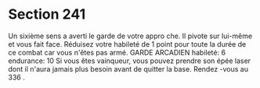 # Section 241

Un sixième sens a averti le garde de votre appro che. Il pivote sur
lui-même et vous fait face. Réduisez votre  habileté  de 1 point
pour toute la durée de ce combat car vous n'êtes pas armé.
GARDE  ARCADIEN  habileté:  6 endurance:  10
Si vous êtes vainqueur, vous pouvez prendre son épée laser dont
il n'aura jamais plus besoin avant de quitter la base. Rendez -vous
au 336 .